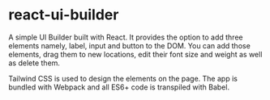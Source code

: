 # react-ui-builder

A simple UI Builder built with React. It provides the option to add three elements namely, label, input and button to the DOM. You can add those elements, drag them to new locations, edit their font size and weight as well as delete them.

Tailwind CSS is used to design the elements on the page. The app is bundled with Webpack and all ES6+ code is transpiled with Babel.
